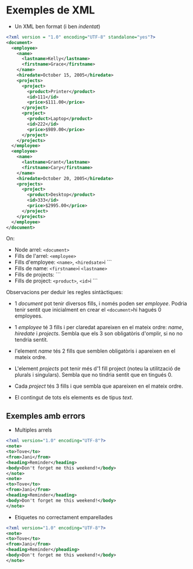 # Exemples de XML

* Un XML ben format (i ben *indentat*)

```xml
<?xml version = "1.0" encoding="UTF-8" standalone="yes"?>
<document>
  <employee>
    <name>
      <lastname>Kelly</lastname>
      <firstname>Grace</firstname>
    </name>
    <hiredate>October 15, 2005</hiredate>
    <projects>
      <project>
        <product>Printer</product>
        <id>111</id>
        <price>$111.00</price>
      </project>
      <project>
        <product>Laptop</product>
        <id>222</id>
        <price>$989.00</price>
      </project>
    </projects>
  </employee>
  <employee>
    <name>
      <lastname>Grant</lastname>
      <firstname>Cary</firstname>
    </name>
    <hiredate>October 20, 2005</hiredate>
    <projects>
      <project>
        <product>Desktop</product>
        <id>333</id>
        <price>$2995.00</price>
      </project>
    </projects>
  </employee>
</document>
```
On:
* Node arrel: `<document>`
* Fills de l'arrel: `<employee>`
* Fills d'employee: `<name>`, `<hiredsate>`i `<projects>``
* Fills de name: `<firstname>`i `<lastname>`
* Fills de projects: `<project>``
* Fills de project: `<product>`, `<id>`i `<price>``

Observacions per deduir les regles sintàctiques:

* 1 *document* pot tenir diversos fills, i només poden ser *employee*. Podria tenir sentit que inicialment en crear el `<document>`hi hagués 0 employees.

* 1 *employee* té 3 fills i per claredat apareixen en el mateix ordre: *name*, *hiredate* i *projects*. Sembla que els 3 son obligatòris d'omplir, si no no tendria sentit.

* l'element *name* tés 2 fills que semblen obligatòris i apareixen en el mateix ordre.

* L'element *projects* pot tenir més d'1 fill project (noteu la utilització de plurals i singulars). Sembla que no tindria sentit que en tingués 0.

* Cada *project* tés 3 fills i que sembla que apareixen en el mateix ordre.

* El contingut de tots els elements es de tipus *text*.

## Exemples amb errors

* Multiples arrels

```xml
<?xml version="1.0" encoding="UTF-8"?>
<note>
<to>Tove</to>
<from>Jani</from> 
<heading>Reminder</heading>
<body>Don't forget me this weekend!</body>
</note>
<note>
<to>Tove</to>
<from>Jani</from> 
<heading>Reminder</heading>
<body>Don't forget me this weekend!</body>
</note>
```

* Etiquetes no correctament emparellades
```xml
<?xml version="1.0" encoding="UTF-8"?>
<note>
<to>Tove</to>
<from>Jani</from> 
<heading>Reminder</pheading>
<body>Don't forget me this weekend!</body>
</note>
```